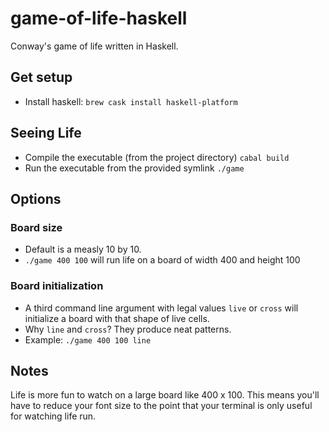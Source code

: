 # game-of-life-haskell
Conway's game of life written in Haskell.

## Get setup
* Install haskell: `brew cask install haskell-platform`

## Seeing Life
* Compile the executable (from the project directory) `cabal build`
* Run the executable from the provided symlink
`./game`

## Options
### Board size
* Default is a measly 10 by 10.
* `./game 400 100` will run life on a board of width 400 and height 100 
### Board initialization
* A third command line argument with legal values `live` or `cross` will initialize a board with that shape of live cells.
* Why `line` and `cross`? They produce neat patterns.
* Example: `./game 400 100 line`

## Notes
Life is more fun to watch on a large board like 400 x 100.
This means you'll have to reduce your font size to the point that your terminal is only useful for watching life run.
